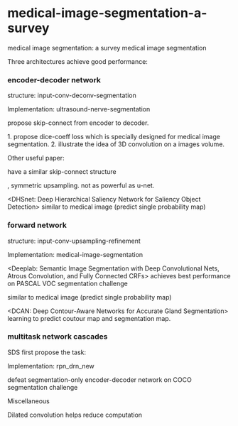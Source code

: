 # medical-image-segmentation-a-survey
medical image segmentation: a survey
medical image segmentation

Three architectures achieve good performance:

### encoder-decoder network

structure: input-conv-deconv-segmentation

Implementation: ultrasound-nerve-segmentation

<u-net Convolutional networks for biomedical image segmentation> propose skip-connect from encoder to decoder.

<V-net Fully Convolutional Neural networks for volumetric medical image segmentation>1. propose dice-coeff loss which is specially designed for medical image segmentation. 2. illustrate the idea of 3D convolution on a images volume.

Other useful paper:

<learning to refine object segments> have a similar skip-connect structure

<bayesian segnet>, symmetric upsampling. not as powerful as u-net.

<DHSnet: Deep Hierarchical Saliency Network for Saliency Object Detection> similar to medical image (predict single probability map)

### forward network

structure: input-conv-upsampling-refinement

Implementation: medical-image-segmentation

<Deeplab: Semantic Image Segmentation with Deep Convolutional Nets, Atrous Convolution, and Fully Connected CRFs> achieves best performance on PASCAL VOC segmentation challenge

<Shallow and Deep Convolutional Networks for Saliency Prediction> similar to medical image (predict single probability map)

<DCAN: Deep Contour-Aware Networks for Accurate Gland Segmentation> learning to predict coutour map and segmentation map.

<Learning to Segment Object Candidates>

### multitask network cascades

SDS first propose the task: <Simultaneous Detection and Segmentation>

Implementation: rpn_drn_new

<Instance-aware Semantic Segmentation via Multi-task Network Cascades> defeat segmentation-only encoder-decoder network on COCO segmentation challenge

Miscellaneous

Dilated convolution helps reduce computation
